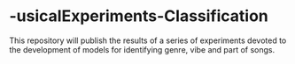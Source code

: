 # -usicalExperiments-Classification
This repository will publish the results of a series of experiments devoted to the development of models for identifying genre, vibe and part of songs.

